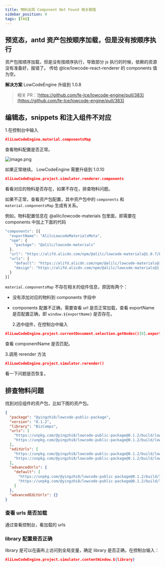 ```yaml
---
title: 物料出现 Component Not Found 相关报错
sidebar_position: 9
tags: [FAQ]
---
```


## 预览态，antd 资产包按顺序加载，但是没有按顺序执行

资产包按顺序加载，但是没有按顺序执行，导致部分 js 执行的时候，依赖的资源没有准备好，报错了。
传给 @lce/lowcode-react-renderer 的 components 值为空。

**解决方案**
LowCodeEngine 升级到 1.0.8

> 相关 PR：[https://github.com/fe-lce/lowcode-engine/pull/383](https://github.com/fe-lce/lowcode-engine/pull/383)

## 编辑态，snippets 和注入组件不对应

1.在控制台中输入

```json
AliLowCodeEngine.material.componentsMap
```

查看物料配置是否正常。

![image.png](https://img.alicdn.com/imgextra/i4/O1CN01bAsPoT1QOTSp7Fmz5_!!6000000001966-2-tps-1640-816.png)

如果正常继续。
LowCodeEngine 需要升级到 1.0.10

```json
AliLowCodeEngine.project.simulator.renderer.components
```

看看对应的物料是否存在，如果不存在，排查物料问题。

如果不正常，查看资产包配置，其中资产包中的 `components` 和 `material.componentsMap` 生成有关系。

例如，物料配置信息在 @alilc/lowcode-materials 包里面，即需要在 components 中加上下面的代码

```javascript
"components": [{
  "exportName": "AlilcLowcodeMaterialsMeta",
  "npm": {
    "package": "@alilc/lowcode-materials"
  },
  "url": "https://alifd.alicdn.com/npm/@alilc/lowcode-materials@1.0.7/build/lowcode/meta.js",
  "urls": {
    "default": "https://alifd.alicdn.com/npm/@alilc/lowcode-materials@1.0.7/build/lowcode/meta.js",
    "design": "https://alifd.alicdn.com/npm/@alilc/lowcode-materials@1.0.7/build/lowcode/meta.design.js"
  }
}]
```

`material.componentsMap` 不存在相关的组件信息，原因有两个：

- 没有添加对应的物料到 components 字段中
- components 配置不正确，需要查看 url 是否正常加载，查看 exportName 是否配置正确，即 `window.${exportName}` 是否存在。

  2.选中组件，在控制台中输入

```json
AliLowCodeEngine.project.currentDocument.selection.getNodes()[0].exportSchema('render')
```

查看 componentName 是否匹配。

3.调用 rerender 方法

```json
AliLowCodeEngine.project.simulator.rerender()
```

看一下问题是否恢复。

## 排查物料问题

找到对应组件的资产包，比如下图的资产包。

```json
{
  "package": "@yingzhi8/lowcode-public-package",
  "version": "0.1.2",
  "library": "BizComps",
  "urls": [
    "https://unpkg.com/@yingzhi8/lowcode-public-package@0.1.2/build/lowcode/render/default/view.js",
    "https://unpkg.com/@yingzhi8/lowcode-public-package@0.1.2/build/lowcode/render/default/view.css"
  ],
  "editUrls": [
    "https://unpkg.com/@yingzhi8/lowcode-public-package@0.1.2/build/lowcode/view.js",
    "https://unpkg.com/@yingzhi8/lowcode-public-package@0.1.2/build/lowcode/view.css"
  ],
  "advancedUrls": {
    "default": [
      "https://unpkg.com/@yingzhi8/lowcode-public-package@0.1.2/build/lowcode/render/default/view.js",
      "https://unpkg.com/@yingzhi8/lowcode-public-package@0.1.2/build/lowcode/render/default/view.css"
    ]
  },
  "advancedEditUrls": {}
}
```

### 查看 urls 是否加载

通过查看控制台，看加载的 urls

### library 配置是否正确

library 是可以在画布上访问到全局变量，确定 library 是否正确，在控制台输入：

```json
AliLowCodeEngine.project.simulator.contentWindow.${library}
```
